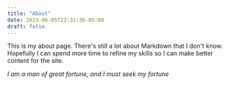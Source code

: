 ```yaml
---
title: "About"
date: 2023-06-05T22:31:36-05:00
draft: false
---
```


This is my about page. There's still a lot about Markdown that I don't know. Hopefully I can spend more time to refine my skills so I can make better content for the site.

*I am a man of great fortune, and I must seek my fortune*